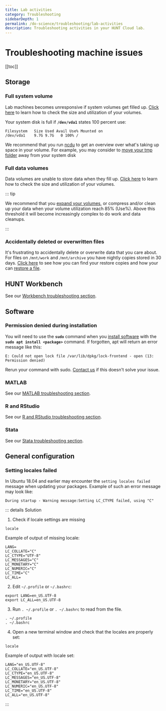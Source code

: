 ```yaml
---
title: Lab activities
category: Troubleshooting
sidebarDepth: 1
permalink: /do-science/troubleshooting/lab-activities
description: Troubleshooting activities in your HUNT Cloud lab.
---
```


# Troubleshooting machine issues

[[toc]]



## Storage

### Full system volume

Lab machines becomes unresponsive if system volumes get filled up. [Click here](/do-science/faq/storage/#how-can-i-see-the-sizes-of-my-lab-volumes) to learn how to check the size and utilization of your volumes. 

Your system disk is full if **`/dev/vda1`** states 100 percent use:

```
Filesystem   Size Used Avail Use% Mounted on
/dev/vda1    9.7G 9.7G   0 100% /
```

We recommend that you run [ncdu](/do-science/faq/storage/#how-can-i-find-out-what-is-taking-the-most-space-on-volume) to get an overview over what's taking up space in your volume. For example, you may consider to [move your tmp folder](/do-science/faq/storage/#how-can-i-move-my-tmp-out-of-the-root) away from your system disk 

### Full data volumes

Data volumes are unable to store data when they fill up. [Click here](/do-science/faq/storage/#how-can-i-see-the-sizes-of-my-lab-volumes) to learn how to check the size and utilization of your volumes.

::: tip

We recommend that you [expand your volumes](/administer-science/service-desk/lab-orders/#store), or compress and/or clean up your data when your volume utilization reach 85% (Use%). Above this threshold it will become increasingly complex to do work and data cleanups.

::: 

### Accidentally deleted or overwritten files

It's frustrating to accidentally delete or overwrite data that you care about. For files on `/mnt/work` and `/mnt/archive` you have nightly copies stored in 30 days. [Click here](/administer-science/data/faq/#where-do-i-find-my-restore-files) to see how you can find your restore copies and how your can [restore a file](/administer-science/data/faq/#how-can-i-restore-a-file).



## HUNT Workbench

See our [Workbench troubleshooting section](/do-science/hunt-workbench/troubleshooting/).



## Software

### Permission denied during installation

You will need to use the **`sudo`** command when you [install software](/do-science/faq/compute/#software) with the **`sudo apt install <package>`** command. If forgotten, apt will return an error message like this:

```
E: Could not open lock file /var/lib/dpkg/lock-frontend - open (13: Permission denied)
```

Rerun your command with sudo. [Contact us](/contact) if this doesn't solve your issue.


### MATLAB

See our [MATLAB troubleshooting section](/do-science/tools/analytical/Matlab/#activate-license).

### R and RStudio

See our [R and RStudio troubleshooting section](/do-science/tools/analytical/r-studio/#troubleshooting).

### Stata

See our [Stata troubleshooting section](/do-science/tools/analytical/stata/#troubleshooting).



## General configuration

### Setting locales failed

In Ubuntu 18.04 and earlier may encounter the `setting locales failed` message when updating your packages. Example of such an error message may look like:

```
During startup - Warning message:Setting LC_CTYPE failed, using "C"
```

::: details Solution

1. Check if locale settings are missing

```
locale
```

Example of output of missing locale: 

```
LANG=
LC_COLLATE="C"
LC_CTYPE="UTF-8"
LC_MESSAGES="C"
LC_MONETARY="C"
LC_NUMERIC="C"
LC_TIME="C"
LC_ALL=
```

2. Edit `~/.profile` or `~/.bashrc`:

```
export LANG=en_US.UTF-8
export LC_ALL=en_US.UTF-8
```

3. Run `. ~/.profile` or `. ~/.bashrc` to read from the file.

```
. ~/.profile
. ~/.bashrc
```

4. Open a new terminal window and check that the locales are properly set:

```
locale
``` 

Example of output with locale set: 

```
LANG="en_US.UTF-8"
LC_COLLATE="en_US.UTF-8"
LC_CTYPE="en_US.UTF-8"
LC_MESSAGES="en_US.UTF-8"
LC_MONETARY="en_US.UTF-8"
LC_NUMERIC="en_US.UTF-8"
LC_TIME="en_US.UTF-8"
LC_ALL="en_US.UTF-8"
```

:::


